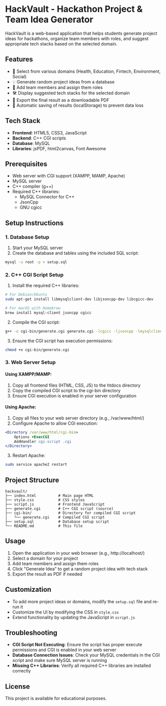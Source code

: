 # HackVault - Hackathon Project & Team Idea Generator

HackVault is a web-based application that helps students generate project ideas for hackathons, organize team members with roles, and suggest appropriate tech stacks based on the selected domain.

## Features

- 🎯 Select from various domains (Health, Education, Fintech, Environment, Social)
- 💡 Generate random project ideas from a database
- 👥 Add team members and assign them roles
- 🛠️ Display suggested tech stacks for the selected domain
- 📄 Export the final result as a downloadable PDF
- 💾 Automatic saving of results (localStorage) to prevent data loss

## Tech Stack

- **Frontend**: HTML5, CSS3, JavaScript
- **Backend**: C++ CGI scripts
- **Database**: MySQL
- **Libraries**: jsPDF, html2canvas, Font Awesome

## Prerequisites

- Web server with CGI support (XAMPP, MAMP, Apache)
- MySQL server
- C++ compiler (g++)
- Required C++ libraries:
  - MySQL Connector for C++
  - JsonCpp
  - GNU cgicc

## Setup Instructions

### 1. Database Setup

1. Start your MySQL server
2. Create the database and tables using the included SQL script:

```bash
mysql -u root -p < setup.sql
```

### 2. C++ CGI Script Setup

1. Install the required C++ libraries:

```bash
# For Debian/Ubuntu
sudo apt-get install libmysqlclient-dev libjsoncpp-dev libcgicc-dev

# For macOS with Homebrew
brew install mysql-client jsoncpp cgicc
```

2. Compile the CGI script:

```bash
g++ -o cgi-bin/generate.cgi generate.cgi -lcgicc -ljsoncpp -lmysqlclient
```

3. Ensure the CGI script has execution permissions:

```bash
chmod +x cgi-bin/generate.cgi
```

### 3. Web Server Setup

#### Using XAMPP/MAMP:

1. Copy all frontend files (HTML, CSS, JS) to the htdocs directory
2. Copy the compiled CGI script to the cgi-bin directory
3. Ensure CGI execution is enabled in your server configuration

#### Using Apache:

1. Copy all files to your web server directory (e.g., /var/www/html/)
2. Configure Apache to allow CGI execution:

```apache
<Directory /var/www/html/cgi-bin>
    Options +ExecCGI
    AddHandler cgi-script .cgi
</Directory>
```

3. Restart Apache:

```bash
sudo service apache2 restart
```

## Project Structure

```
hackvault/
├── index.html          # Main page HTML
├── style.css           # CSS styles
├── script.js           # Frontend JavaScript
├── generate.cgi        # C++ CGI script (source)
├── cgi-bin/            # Directory for compiled CGI script
│   └── generate.cgi    # Compiled CGI script
├── setup.sql           # Database setup script
└── README.md           # This file
```

## Usage

1. Open the application in your web browser (e.g., http://localhost/)
2. Select a domain for your project
3. Add team members and assign them roles
4. Click "Generate Idea" to get a random project idea with tech stack
5. Export the result as PDF if needed

## Customization

- To add more project ideas or domains, modify the `setup.sql` file and re-run it
- Customize the UI by modifying the CSS in `style.css`
- Extend functionality by updating the JavaScript in `script.js`

## Troubleshooting

- **CGI Script Not Executing**: Ensure the script has proper execute permissions and CGI is enabled in your web server
- **Database Connection Issues**: Check your MySQL credentials in the CGI script and make sure MySQL server is running
- **Missing C++ Libraries**: Verify all required C++ libraries are installed correctly

## License

This project is available for educational purposes. 